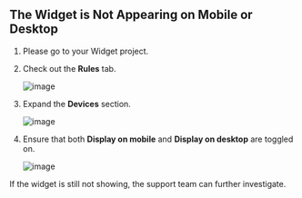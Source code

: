 ## The Widget is Not Appearing on Mobile or Desktop

1. Please go to your Widget project.
2. Check out the **Rules** tab.

   ![image](https://github.com/user-attachments/assets/f7ca1b5a-aa0c-454b-8f9c-86b05d7f592e)

3. Expand the **Devices** section.

   ![image](https://github.com/user-attachments/assets/635a5890-f088-4269-8ce8-371fe708b8c5)

4. Ensure that both **Display on mobile** and **Display on desktop** are toggled on.

   ![image](https://github.com/user-attachments/assets/f4225ee2-8793-44f0-9b28-b37d2cb141de)

If the widget is still not showing, the support team can further investigate.

